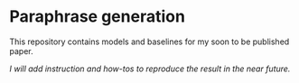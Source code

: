 # Paraphrase generation
This repository contains models and baselines for my soon to be published paper. 

*I will add instruction and how-tos to reproduce the result in the near future.*
